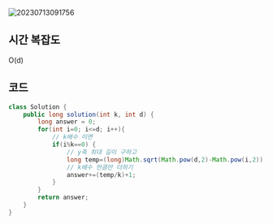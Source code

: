 ![20230713091756](https://github.com/Morning-Algorithm-Study-2023/Algorithm/assets/121210456/5c5e3522-b3c1-47b8-8b88-be6813341dec)

## 시간 복잡도
O(d)

## 코드
```java
class Solution {
    public long solution(int k, int d) {
        long answer = 0;
        for(int i=0; i<=d; i++){
            // k배수 이면
            if(i%k==0) {
                // y축 최대 길이 구하고
                long temp=(long)Math.sqrt(Math.pow(d,2)-Math.pow(i,2));
                // k배수 만큼만 더하기
                answer+=(temp/k)+1;
            }
        }
        return answer;
    }
}
```
